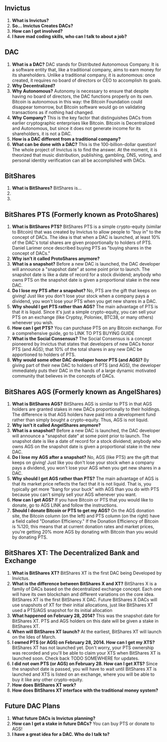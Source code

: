 Invictus
--------
1. **What is Invictus?**
2. **So… Invictus Creates DACs?**
3. **How can I get involved?**
4. **I have mad coding skills, who can I talk to about a job?**


DAC
---
1. **What is a DAC?** DAC stands for Distributed Autonomous Company. It is a software entity that, like a traditional company, aims to earn money for its shareholders. Unlike a traditional company, it is autonomous: once created, it requires no board of directors or CEO to accomplish its goals.
2. **Why Decentralized?**
3. **Why Autonomous?** Autonomy is necessary to ensure that despite having no board of directors, the DAC functions properly on its own. Bitcoin is autonomous in this way: the Bitcoin Foundation could disappear tomorrow, but Bitcoin software would go on validating transactions as if nothing had changed.
4. **Why Company?** This is the key factor that distinguishes DACs from earlier cryptographic enterprises like Bitcoin. Bitcoin is Decentralized and Autonomous, but since it does not generate income for its shareholders, it is not a DAC. 
5. **How is a DAC different from a traditional company?**
6. **What can be done with a DAC?** This is the 100-billion-dollar question! The whole project of Invictus is to find the answer. At the moment, it is theorized that music distribution, publishing, gambling, DNS, voting, and personal identity verification can all be accomplished with DACs.


BitShares
----------
1. **What is BitShares?** BitShares is...
2. 
3. 




BitShares PTS (Formerly known as ProtoShares)
-----------------------------------------------
1. **What is BitShares PTS?** BitShares PTS is a simple crypto-equity (similar to Bitcoin) that was created by Invictus to allow people to "buy in" to the concept of DACs. The idea is that when a DAC is launched, at least 10% of the DAC's total shares are given proportionally to holders of PTS. Daniel Larimer once described buying PTS as "buying shares in the concept of DACs."
2. **Why isn’t it called ProtoShares anymore?**
3. **What is a snapshot?** Before a new DAC is launched, the DAC developer will announce a "snapshot date" at some point prior to launch. The snapshot date is like a date of record for a stock dividend; anybody who owns PTS on the snapshot date is given a proportional stake in the new DAC.
5. **Do I lose my PTS after a snapshot?** No, PTS are the gift that keeps on giving! Just like you don't lose your stock when a company pays a dividend, you won't lose your PTS when you get new shares in a DAC.
6. **Why should I get PTS rather than AGS?** The main advantage of PTS is that it is liquid. Since it's just a simple crypto-equity, you can sell your PTS on an exchange (like Cryptsy, Poloniex, BTC38, or many others) whenever you wish.
7. **How can I get PTS?** You can purchase PTS on any Bitcoin exchange. For a comprehensive guide, go to LINK TO PTS BUYING GUIDE
8. **What is the Social Consensus?** The Social Consensus is a concept pioneered by Invictus that states that developers of new DACs honor PTS (and AGS); that 10% of the total shares in any new DAC be apportioned to holders of PTS.
9. **Why would some other DAC developer honor PTS (and AGS)?** By giving part of their new DAC to holders of PTS (and AGS), the developer immediately puts their DAC in the hands of a large dynamic motivated community that believes in the concepts of DACs.



BitShares AGS (Formerly known as AngelShares)
-----------------------------------------------
1. **What is BitShares AGS?** BitShares AGS is similar to PTS in that AGS holders are granted stakes in new DACs proportionally to their holdings. The difference is that AGS holders have paid into a development fund rather than simply bought a crypto-equity. Thus, AGS is not liquid.
2. **Why isn’t it called AngelShares anymore?**
3. **What is a snapshot?** Before a new DAC is launched, the DAC developer will announce a "snapshot date" at some point prior to launch. The snapshot date is like a date of record for a stock dividend; anybody who owns AGS on the snapshot date is given a proportional stake in the new DAC.
4. **Do I lose my AGS after a snapshot?** No, AGS (like PTS) are the gift that keeps on giving! Just like you don't lose your stock when a company pays a dividend, you won't lose your AGS when you get new shares in a DAC.
5. **Why should I get AGS rather than PTS?** The main advantage of AGS is that its market price reflects the fact that it is not liquid. That is, you typically get more "bang for your buck" with AGS than you do with PTS because you can't simply sell your AGS whenever you want.
6. **How can I get AGS?** If you have Bitcoin or PTS that you would like to donate, go to AGS LINK and follow the instructions.
7. **Should I donate Bitcoin or PTS to get my AGS?** On the AGS donation site, the Bitcoin column (on the left) and PTS column (on the right) have a field called "Donation Efficiency." If the Donation Efficiency of Bitcoin is %120, this means that at current donation rates and market prices, you're getting 20% more AGS by donating with Bitcoin than you would by donating PTS.


BitShares XT: The Decentralized Bank and Exchange
-----------------------------------------------
1. **What is BitShares XT?** BitShares XT is the first DAC being Developed by Invictus.
2. **What is the difference between BitShares X and XT?**  BitShares X is a family of DACs based on the decentralized exchange concept. Each one will have its own blockchain and different variations on the core idea. BitShares XT is the first BitShares X DAC. Future BitShares X DACs will use snapshots of XT for their initial allocations, just like BitShares XT used a PTS/AGS snapshot for its initial allocation
2. **What happened on February 28, 2014?** This was the snapshot date for BitShares XT. PTS and AGS holders on this date will be given a stake in BitShares XT.
3. **When will BitShares XT launch?** At the earliest, BitShares XT will launch on the Ides of March.
4. **I owned PTS (or AGS) on February 28, 2014. How can I get my XTS?** BitShares XT has not launched yet. Don't worry, your PTS ownership was recorded and you'll be able to claim your XTS when BitShares XT is launched soon. Check back TODO SOMEWHERE for updates.
5. **I did not own PTS (or AGS) on February 28. How can I get XTS?** Since the snapshot date is passed, you will have to wait until BitShares XT is launched and XTS is listed on an exchange, where you will be able to buy it like any other crypto-equity.
6. **How does BitShares XT work?**
7. **How does BitShares XT interface with the traditional money system?**



Future DAC Plans
-----------------------------------------------
1. **What future DACs is Invictus planning?**
2. **How can I get a stake in future DACs?** You can buy PTS or donate to AGS!
3. **I have a great idea for a DAC. Who do I talk to?**












